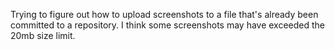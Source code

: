 Trying to figure out how to upload screenshots to a file that's already been committed to a repository.
I think some screenshots may have exceeded the 20mb size limit.
